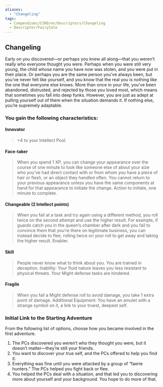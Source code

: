 ```yaml
---
aliases:
  - "Changeling"
tags:
  - Compendiums/CSRD/en/Descriptors/Changeling
  - Descriptor/Fairytale
---
```


## Changeling  
Early on you discovered—or perhaps you knew all along—that you weren’t really who everyone thought you were. Perhaps when you were still very young, the child whose name you have now was stolen, and you were put in their place. Or perhaps you are the same person you’ve always been, but you’ve never felt like yourself, and you know that the real you is nothing like the one that everyone else knows. More than once in your life, you’ve been abandoned, distrusted, and rejected by those you loved most, which means that sometimes you fall into deep funks. However, you are just as adept at pulling yourself out of them when the situation demands it. If nothing else, you’re supremely adaptable.
### You gain the following characteristics:
#### Innovator
>+4 to your Intellect Pool.
#### Face-taker
>When you spend 1 XP, you can change your appearance over the course of one minute to look like someone else of about your size who you’ve had direct contact with or from whom you have a piece of hair or flesh, or an object they handled often. You cannot return to your previous
appearance unless you have the same components at hand for that appearance to initiate the change. Action to initiate, one minute to complete.
#### Changeable (2 Intellect points)
>When you fail at a task and try again using a different method, you roll twice on the second attempt and use the higher result. For example, if guards catch you in the queen’s chamber after dark and you fail to convince them that you’re there on legitimate business, you can instead decide to flee, rolling twice on your roll to get away and taking the higher result. Enabler.
#### Skill 
>People never know what to think about you. You are trained in deception.
Inability: Your fluid nature leaves you less resistant to physical threats. Your Might defense tasks are hindered.
#### Fragile
>When you fail a Might defense roll to avoid damage, you take 1 extra point of damage.
Additional Equipment: You have an amulet with a strange symbol on it, a link to your truest, deepest self.
### Initial Link to the Starting Adventure
From the following list of options, choose how you became involved in the first adventure.
1. The PCs discovered you weren’t who they thought you were, but it doesn’t matter—they’re still your friends.
2. You want to discover your true self, and the PCs offered to help you find it.
3. Everything was fine until you were attacked by a group of “faerie hunters.” The PCs helped you fight back or flee.
4. You helped the PCs deal with a situation, and that led you to discovering more about yourself and your background. You hope to do more of that.


